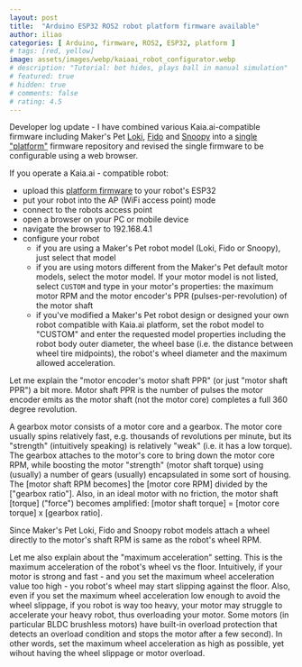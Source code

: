 ```yaml
---
layout: post
title:  "Arduino ESP32 ROS2 robot platform firmware available"
author: iliao
categories: [ Arduino, firmware, ROS2, ESP32, platform ]
# tags: [red, yellow]
image: assets/images/webp/kaiaai_robot_configurator.webp
# description: "Tutorial: bot hides, plays ball in manual simulation"
# featured: true
# hidden: true
# comments: false
# rating: 4.5
---
```

Developer log update - I have combined various Kaia.ai-compatible firmware including Maker's Pet [Loki](https://github.com/makerspet/makerspet_loki/), [Fido](https://github.com/makerspet/makerspet_fido/) and [Snoopy](https://github.com/makerspet/makerspet_snoopy/) into a [single "platform"](https://github.com/kaiaai/firmware/) firmware repository and revised the single firmware to be configurable using a web browser.

If you operate a Kaia.ai - compatible robot:
- upload this [platform firmware](https://github.com/kaiaai/firmware/) to your robot's ESP32
- put your robot into the AP (WiFi access point) mode
- connect to the robots access point
- open a browser on your PC or mobile device
- navigate the browser to 192.168.4.1
- configure your robot
  - if you are using a Maker's Pet robot model (Loki, Fido or Snoopy), just select that model
  - if you are using motors different from the Maker's Pet default motor models, select the motor model. If your motor model is not listed, select `CUSTOM` and type in your motor's properties: the maximum motor RPM and the motor encoder's PPR (pulses-per-revolution) of the motor shaft
  - if you've modified a Maker's Pet robot design or designed your own robot compatible with Kaia.ai platform, set the robot model to "CUSTOM" and enter the requested model properties including the robot body outer diameter, the wheel base (i.e. the distance between wheel tire midpoints), the robot's wheel diameter and the maximum allowed acceleration.

Let me explain the "motor encoder's motor shaft PPR" (or just "motor shaft PPR") a bit more. Motor shaft PPR is the number of pulses the motor encoder emits as the motor shaft (not the motor core) completes a full 360 degree revolution.

A gearbox motor consists of a motor core and a gearbox. The motor core usually spins relatively fast, e.g. thousands of revolutions per minute, but its "strength" (intuitively speaking) is relatively "weak" (i.e. it has a low torque). The gearbox attaches to the motor's core to bring down the motor core RPM, while boosting the motor "strength" (motor shaft torque) using (usually) a number of gears (usually) encapsulated in some sort of housing. The [motor shaft RPM becomes] the [motor core RPM] divided by the ["gearbox ratio"]. Also, in an ideal motor with no friction, the motor shaft [torque] ("force") becomes amplified: [motor shaft torque] = [motor core torque] x [gearbox ratio].

Since Maker's Pet Loki, Fido and Snoopy robot models attach a wheel directly to the motor's shaft RPM is same as the robot's wheel RPM.

Let me also explain about the "maximum acceleration" setting. This is the maximum acceleration of the robot's wheel vs the floor. Intuitively, if your motor is strong and fast - and you set the maximum wheel acceleration value too high - you robot's wheel may start slipping against the floor. Also, even if you set the maximum wheel acceleration low enough to avoid the wheel slippage, if you robot is way too heavy, your motor may struggle to accelerate your heavy robot, thus overloading your motor. Some motors (in particular BLDC brushless motors) have built-in overload protection that detects an overload condition and stops the motor after a few second). In other words, set the maximum wheel acceleration as high as possible, yet wihout having the wheel slippage or motor overload.